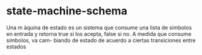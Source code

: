 # state-machine-schema
Una m ́aquina de estado es un sistema que consume una lista de simbolos en entrada  y retorna true si los acepta, false si no. A medida que consume simbolos, va cam- biando de estado de acuerdo a ciertas transiciones entre estados

